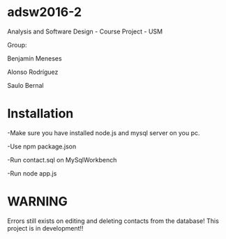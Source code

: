 # adsw2016-2
Analysis and Software Design - Course Project - USM

Group:

Benjamín Meneses

Alonso Rodríguez

Saulo Bernal

# Installation
-Make sure you have installed node.js and mysql server on you pc.

-Use npm package.json

-Run contact.sql on MySqlWorkbench

-Run node app.js

# WARNING
Errors still exists on editing and deleting contacts from the database!
This project is in development!!
